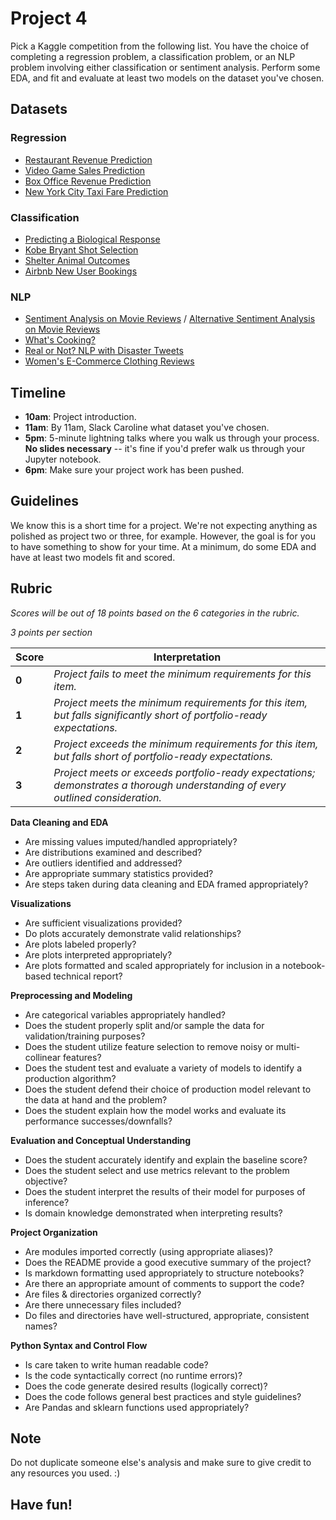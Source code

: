 # Project 4

Pick a Kaggle competition from the following list. You have the choice of completing a regression problem, a classification problem, or an NLP problem involving either classification or sentiment analysis. Perform some EDA, and fit and evaluate at least two models on the dataset you've chosen.

## Datasets

### Regression
- [Restaurant Revenue Prediction](https://www.kaggle.com/c/restaurant-revenue-prediction)
- [Video Game Sales Prediction](https://www.kaggle.com/rush4ratio/video-game-sales-with-ratings)
- [Box Office Revenue Prediction](https://www.kaggle.com/c/tmdb-box-office-prediction)
- [New York City Taxi Fare Prediction](https://www.kaggle.com/c/new-york-city-taxi-fare-prediction)

### Classification
- [Predicting a Biological Response](https://www.kaggle.com/c/bioresponse/data)
- [Kobe Bryant Shot Selection](https://www.kaggle.com/c/kobe-bryant-shot-selection)
- [Shelter Animal Outcomes](https://www.kaggle.com/c/shelter-animal-outcomes)
- [Airbnb New User Bookings](https://www.kaggle.com/c/airbnb-recruiting-new-user-bookings)

### NLP
- [Sentiment Analysis on Movie Reviews](https://www.kaggle.com/c/sentiment-analysis-on-movie-reviews) / [Alternative Sentiment Analysis on Movie Reviews](https://www.kaggle.com/lakshmi25npathi/imdb-dataset-of-50k-movie-reviews)
- [What's Cooking?](https://www.kaggle.com/c/whats-cooking)
- [Real or Not? NLP with Disaster Tweets](https://www.kaggle.com/c/nlp-getting-started/)
- [Women's E-Commerce Clothing Reviews](https://www.kaggle.com/nicapotato/womens-ecommerce-clothing-reviews)

## Timeline
- **10am**: Project introduction.
- **11am**: By 11am, Slack Caroline what dataset you've chosen.
- **5pm**: 5-minute lightning talks where you walk us through your process. **No slides necessary** -- it's fine if you'd prefer walk us through your Jupyter notebook.
- **6pm**: Make sure your project work has been pushed.

## Guidelines

We know this is a short time for a project. We're not expecting anything as polished as project two or three, for example. However, the goal is for you to have something to show for your time. At a minimum, do some EDA and have at least two models fit and scored.

## Rubric

*Scores will be out of 18 points based on the 6 categories in the rubric.*

*3 points per section*

| Score | Interpretation |
| --- | --- |
| **0** | *Project fails to meet the minimum requirements for this item.* |
| **1** | *Project meets the minimum requirements for this item, but falls significantly short of portfolio-ready expectations.* |
| **2** | *Project exceeds the minimum requirements for this item, but falls short of portfolio-ready expectations.* |
| **3** | *Project meets or exceeds portfolio-ready expectations; demonstrates a thorough understanding of every outlined consideration.* |

**Data Cleaning and EDA**
- Are missing values imputed/handled appropriately?
- Are distributions examined and described?
- Are outliers identified and addressed?
- Are appropriate summary statistics provided?
- Are steps taken during data cleaning and EDA framed appropriately?

**Visualizations**
- Are sufficient visualizations provided?
- Do plots accurately demonstrate valid relationships?
- Are plots labeled properly?
- Are plots interpreted appropriately?
- Are plots formatted and scaled appropriately for inclusion in a notebook-based technical report?

**Preprocessing and Modeling**
- Are categorical variables appropriately handled?
- Does the student properly split and/or sample the data for validation/training purposes?
- Does the student utilize feature selection to remove noisy or multi-collinear features?
- Does the student test and evaluate a variety of models to identify a production algorithm?
- Does the student defend their choice of production model relevant to the data at hand and the problem?
- Does the student explain how the model works and evaluate its performance successes/downfalls?

**Evaluation and Conceptual Understanding**
- Does the student accurately identify and explain the baseline score?
- Does the student select and use metrics relevant to the problem objective?
- Does the student interpret the results of their model for purposes of inference?
- Is domain knowledge demonstrated when interpreting results?

**Project Organization**
- Are modules imported correctly (using appropriate aliases)?
- Does the README provide a good executive summary of the project?
- Is markdown formatting used appropriately to structure notebooks?
- Are there an appropriate amount of comments to support the code?
- Are files & directories organized correctly?
- Are there unnecessary files included?
- Do files and directories have well-structured, appropriate, consistent names?

**Python Syntax and Control Flow**
- Is care taken to write human readable code?
- Is the code syntactically correct (no runtime errors)?
- Does the code generate desired results (logically correct)?
- Does the code follows general best practices and style guidelines?
- Are Pandas and sklearn functions used appropriately?


## Note

Do not duplicate someone else's analysis and make sure to give credit to any resources you used. :)

## Have fun!
